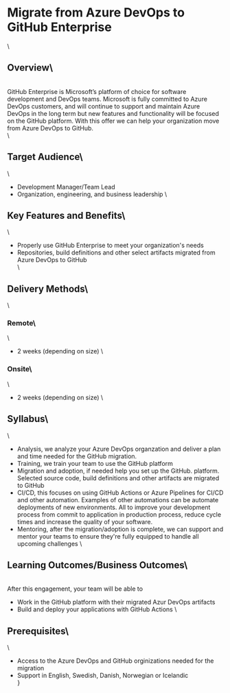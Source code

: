 
# Migrate from Azure DevOps to GitHub Enterprise
\
## Overview\
\
GitHub Enterprise is Microsoft’s platform of choice for software development and DevOps teams. Microsoft is fully committed to Azure DevOps customers, and will continue to support and maintain Azure DevOps in the long term but new features and functionality will be focused on the GitHub platform. With this offer we can help your organization move from Azure DevOps to GitHub.
\
\
## Target Audience\
\
- Development Manager/Team Lead
- Organization, engineering, and business leadership
\
## Key Features and Benefits\
\
- Properly use GitHub Enterprise to meet your organization's needs
- Repositories, build definitions and other select artifacts migrated from Azure DevOps to GitHub
\
\
## Delivery Methods\
\
### Remote\
\
- 2 weeks (depending on size)
\
### Onsite\
\
- 2 weeks (depending on size)
\
## Syllabus\
\
- Analysis, we analyze your Azure DevOps organzation and deliver a plan and time needed for the GitHub migration.  
- Training, we train your team to use the GitHub platform
- Migration and adoption, if needed help you set up the GitHub. platform. Selected source code, build definitions and other artifacts are migrated to GitHub
- CI/CD, this focuses on using GitHub Actions or Azure Pipelines for CI/CD and other automation. Examples of other automations can be automate deployments of new environments. All to improve your development process from commit to application in production process, reduce cycle times and increase the quality of your software.
- Mentoring, after the migration/adoption is complete, we can support and mentor your teams to ensure they're fully equipped to handle all upcoming challenges
\

## Learning Outcomes/Business Outcomes\
\
After this engagement, your team will be able to
- Work in the GitHub platform with their migrated Azur DevOps artifacts
- Build and deploy your applications with GitHub Actions
\
## Prerequisites\
\
- Access to the Azure DevOps and GitHub orginizations needed for the migration
- Support in English, Swedish, Danish, Norwegian or Icelandic
\
}
